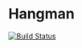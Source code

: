# Hangman
[![Build Status](https://travis-ci.org/Gramotei-vlad/Hangman.svg?branch=master)](https://travis-ci.org/Gramotei-vlad/Hangman)